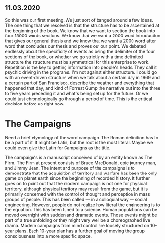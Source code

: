 11.03.2020
-------------------

So this was our first meeting.
We just sort of banged around a few ideas.
The one thing that we resolved is that the structure has to be ascertained at the beginning of the book.
We know that we want to section the book into four 15000 words sections.
We know that we want a 2000 word introduction that gives our general thesis and we know that we want a 2000 word after word that concludes our thesis and proves out our point.
We debated endlessly about the specificity of events as being the delimiter of the four sections of the book,
or whether we go strictly with a time delimited structure the structure must be symmetrical for this enterprise to work.
Repetition is the key to getting information into people's heads.
They call it psychic driving in the programs.
I'm not against either structure.
I could go with an event-driven structure when we talk about a certain day in 1969 and a certain part of San Francisco,
describe the weather and everything that happened that day,
and kind of Forrest Gump the narrative out into the three to five years preceding it and what's being set up for the future.
Or we could just chronologically go through a period of time.
This is the critical decision before us right now.


# The Campaigns


Need a brief etymology of the word campaign.
The Roman definition has to be a part of it.
It might be Latin,
but the root is the most literal.
Maybe we could even give the Latin for Campaigns as the title. 



The campaign's is a manuscript conceived of by an entity known as The Firm.
The Firm at present consists of Bruce MacDonald,
epic journey man,
and Jimmy Jean.
The intent and purpose of the campaigns is to demonstrate that the acquisition of territory and warfare has been the only game on planet earth since the beginning of recorded history.
It further goes on to point out that the modern campaign is not one for physical territory,
although physical territory may result from the game,
but it is primarily concerned with the control of thought and perception in mass groups of people.
This has been called
&mdash;
in a colloquial way
&mdash;
social engineering.
However,
people do not realize how literal the engineering is to the equation.
This has been tuned to a science.
Human populations can be moved overnight with sudden and dramatic events.
Those events might be part of a true unfolding or they might very well be a choreographed live drama.
Modern campaigns from mind control are loosely structured on 10-year plans.
Each 10-year plan has a further goal of moving the group consciousness into a more specific space.


